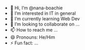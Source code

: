 - 👋 Hi, I’m @nana-boachie
- 👀 I’m interested in IT in general
- 🌱 I’m currently learning Web Dev
- 💞️ I’m looking to collaborate on ...
- 📫 How to reach me ...
- 😄 Pronouns: He/Him
- ⚡ Fun fact: ...

<!---
nana-boachie/nana-boachie is a ✨ special ✨ repository because its `README.md` (this file) appears on your GitHub profile.
You can click the Preview link to take a look at your changes.
--->
